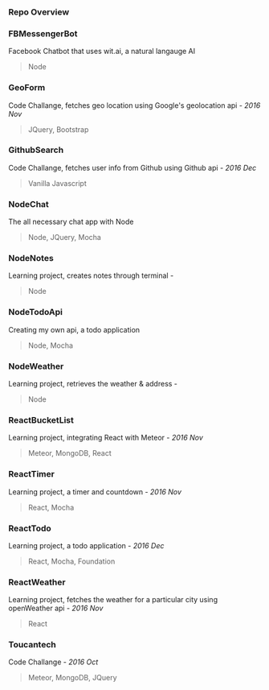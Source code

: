 <h3>Repo Overview</h3>

<h3>FBMessengerBot</h3>
 
Facebook Chatbot that uses wit.ai, a natural langauge AI
>Node

<h3>GeoForm</h3>

Code Challange, fetches geo location using Google's geolocation api - *2016 Nov*
>JQuery, Bootstrap

<h3>GithubSearch</h3>

Code Challange, fetches user info from Github using Github api - *2016 Dec*
>Vanilla Javascript
 
<h3>NodeChat</h3>

The all necessary chat app with Node 
>Node, JQuery, Mocha

<h3>NodeNotes</h3>

Learning project, creates notes through terminal - 
>Node

<h3>NodeTodoApi</h3>

Creating my own api, a todo application 
>Node, Mocha

<h3>NodeWeather</h3>

Learning project, retrieves the weather & address - 
>Node

<h3>ReactBucketList</h3>

Learning project, integrating React with Meteor - *2016 Nov*
>Meteor, MongoDB, React 

<h3>ReactTimer</h3>

Learning project, a timer and countdown - *2016 Nov*
>React, Mocha

<h3>ReactTodo</h3>

Learning project, a todo application - *2016 Dec*
>React, Mocha, Foundation 
 
<h3>ReactWeather</h3>

Learning project, fetches the weather for a particular city using openWeather api - *2016 Nov*
>React
 
<h3>Toucantech</h3>
 
Code Challange - *2016 Oct* 
>Meteor, MongoDB, JQuery
